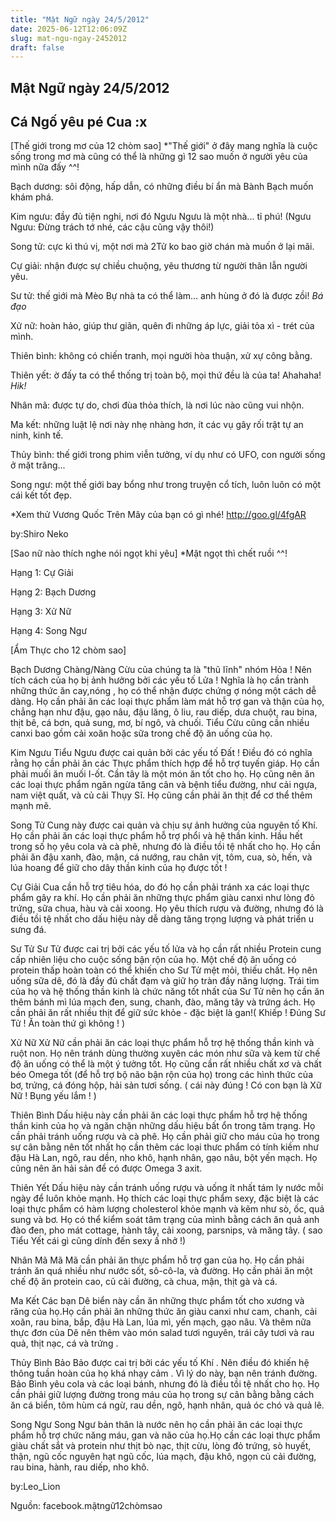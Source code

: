 ```yaml
---
title: "Mật Ngữ ngày 24/5/2012"
date: 2025-06-12T12:06:09Z
slug: mat-ngu-ngay-2452012
draft: false
---
```


## Mật Ngữ ngày 24/5/2012

## Cá Ngố yêu pé Cua :x

[Thế giới trong mơ của 12 chòm sao]
 *"Thế giới" ở đây mang nghĩa là cuộc sống trong mơ mà cũng có thể là những gì 12 sao muốn ở người yêu của mình nữa đấy ^^!
 

 
 Bạch dương: sôi động, hấp dẫn, có những điều bí ẩn mà Bành Bạch muốn khám phá.

 Kim ngưu: đầy đủ tiện nghi, nơi đó Ngưu Ngưu là một nhà... tỉ phú! (Ngưu Ngưu: Đừng trách tớ nhé, các cậu cũng vậy thôi!)

Song tử: cực kì thú vị, một nơi mà 2Tử ko bao giờ chán mà muốn ở lại mãi.

Cự giải: nhận được sự chiều chuộng, yêu thương từ người thân lẫn người yêu.

Sư tử: thế giới mà Mèo Bự nhà ta có thể làm... anh hùng ở đó là được zồi! *Bá đạo*

Xử nữ: hoàn hảo, giúp thư giãn, quên đi những áp lực, giải tỏa xì - trét của mình.

Thiên bình: không có chiến tranh, mọi người hòa thuận, xử xự công bằng.

Thiên yết: ờ đấy ta có thể thống trị toàn bộ, mọi thứ đều là của ta! Ahahaha! *Hik!*

Nhân mã: được tự do, chơi đùa thỏa thích, là nơi lúc nào cũng vui nhộn.

Ma kết: những luật lệ nơi này nhẹ nhàng hơn, ít các vụ gây rối trật tự an ninh, kinh tế.

Thủy bình: thế giới trong phim viễn tưởng, ví dụ như có UFO, con người sống ở mặt trăng...

Song ngư: một thế giới bay bổng như trong truyện cổ tích, luôn luôn có một cái kết tốt đẹp.

*Xem thử Vương Quốc Trên Mây của bạn có gì nhé! http://goo.gl/4fgAR

by:Shiro Neko
 
 
 
[Sao nữ nào thích nghe nói ngọt khi yêu]
 *Mật ngọt thì chết ruồi ^^!
 

 
 Hạng 1: Cự Giải

 Hạng 2: Bạch Dương
 
Hạng 3: Xử Nữ

Hạng 4: Song Ngư
 
 
 
[Ẩm Thực cho 12 chòm sao]
 

 
 Bạch Dương
 Chàng/Nàng Cừu của chúng ta là "thũ lĩnh" nhóm Hỏa ! Nên tích cách của họ bị ảnh hưởng bởi các yếu tố Lửa ! Nghĩa là họ cần trành những thức ăn cay,nóng , họ có thể nhận được chứng ợ nóng một cách dễ dàng. Họ cần phải ăn các loại thực phẩm làm mát hỗ trợ gan và thận của họ, chẳng hạn như đậu, gạo nâu, đậu lăng, ô liu, rau diếp, dưa chuột, rau bina, thịt bê, cá bơn, quả sung, mơ, bí ngô, và chuối. Tiểu Cừu cũng cần nhiều canxi bao gồm cải xoăn hoặc sữa trong chế độ ăn uống của họ.

Kim Ngưu
Tiểu Ngưu được cai quản bởi các yếu tố Đất ! Điều đó có nghĩa rằng họ cần phải ăn các Thực phẩm thích hợp để hỗ trợ tuyến giáp. Họ cần phải muối ăn muối I-ốt. Cần tây là một món ăn tốt cho họ. Họ cũng nên ăn các loại thực phẩm ngăn ngừa tăng cân và bệnh tiểu đường, như cải ngựa, nam việt quất, và củ cải Thụy Sĩ. Họ cũng cần phải ăn thịt để cơ thể thêm mạnh mẽ.

Song Tử
Cung này được cai quản và chịu sự ảnh hưởng của nguyên tố Khí. Họ cần phải ăn các loại thực phẩm hỗ trợ phổi và hệ thần kinh. Hầu hết trong số họ yêu cola và cà phê, nhưng đó là điều tồi tệ nhất cho họ. Họ cần phải ăn đậu xanh, đào, mận, cá nướng, rau chân vịt, tôm, cua, sò, hến, và lúa hoang để giữ cho dây thần kinh của họ được tốt !

Cự Giải
Cua cần hỗ trợ tiêu hóa, do đó họ cần phải tránh xa các loại thực phẩm gây ra khí. Họ cần phải ăn những thực phẩm giàu canxi như lòng đỏ trứng, sữa chua, hàu và cải xoong. Họ yêu thích rượu và đường, nhưng đó là điều tồi tệ nhất cho dấu hiệu này dễ dàng tăng trọng lượng và phát triển u sưng đá.

Sư Tử
Sư Tử được cai trị bởi các yếu tố lửa và họ cần rất nhiều Protein cung cấp nhiên liệu cho cuộc sống bận rộn của họ. Một chế độ ăn uống có protein thấp hoàn toàn có thể khiến cho Sư Tử mệt mỏi, thiếu chất. Họ nên uống sữa dê, đó là đầy đủ chất đạm và giữ họ tràn đầy năng lượng. Trái tim của họ và hệ thống thần kinh là chức năng tốt nhất của Sư Tử nên họ cần ăn thêm bánh mì lúa mạch đen, sung, chanh, đào, măng tây và trứng ách. Họ cần phải ăn rất nhiều thịt để giữ sức khỏe - đặc biệt là gan!( Khiếp ! Đúng Sư Tử ! Ăn toàn thứ gì không ! ) 

Xử Nữ
Xử Nữ cần phải ăn các loại thực phẩm hỗ trợ hệ thống thần kinh và ruột non. Họ nên tránh dùng thường xuyên các món như sữa và kem từ chế độ ăn uống có thể là một ý tưởng tốt. Họ cũng cần rất nhiều chất xơ và chất béo Omega tốt (để hỗ trợ bộ não bận rộn của họ) trong các hình thức của bơ, trứng, cá đóng hộp, hải sản tươi sống. ( cái này đúng ! Có con bạn là Xữ Nữ ! Bụng yếu lắm ! )

Thiên Bình
Dấu hiệu này cần phải ăn các loại thực phẩm hỗ trợ hệ thống thần kinh của họ và ngăn chặn những dấu hiệu bất ổn trong tâm trạng. Họ cần phải tránh uống rượu và cà phê. Họ cần phải giữ cho máu của họ trong sự cân bằng nên tốt nhất họ cần thêm các loại thưc phẩm có tính kiềm như đậu Hà Lan, ngô, rau dền, nho khô, hạnh nhân, gạo nâu, bột yến mạch. Họ cũng nên ăn hải sản để có được Omega 3 axit. 

Thiên Yết
Dấu hiệu này cần tránh uống rượu và uống ít nhất tám ly nước mỗi ngày để luôn khỏe mạnh. Họ thích các loại thực phẩm sexy, đặc biệt là các loại thực phẩm có hàm lượng cholesterol khỏe mạnh và kẽm như sò, ốc, quả sung và bơ. Họ có thể kiểm soát tâm trạng của mình bằng cách ăn quả anh đào đen, pho mát cottage, hành tây, cải xoong, parsnips, và măng tây.
( sao Tiểu Yết cái gì cũng dính đến sexy ấ nhở !)

Nhân Mã
Mã Mã cần phải ăn thực phẩm hỗ trợ gan của họ. Họ cần phải tránh ăn quá nhiều như nước sốt, sô-cô-la, và đường. Họ cần phải ăn một chế độ ăn protein cao, củ cải đường, cà chua, mận, thịt gà và cá.

Ma Kết
Các bạn Dê biển này cần ăn những thực phẩm tốt cho xương và răng của họ.Họ cần phải ăn những thức ăn giàu canxi như cam, chanh, cải xoăn, rau bina, bắp, đậu Hà Lan, lúa mì, yến mạch, gạo nâu. Và thêm nữa thực đơn của Dê nên thêm vào món salad tươi nguyên, trái cây tươi và rau quả, thịt nạc, cá và trứng .

Thủy Bình
Bảo Bảo được cai trị bởi các yếu tố Khí . Nên điều đó khiến hệ thông tuần hoàn của họ khá nhạy cảm . Vì lý do này, bạn nên tránh đường. Bảo Bình yêu cola và các loại bánh, nhưng đó là điều tồi tệ nhất cho họ. Họ cần phải giữ lượng đường trong máu của họ trong sự cân bằng bằng cách ăn cá biển, tôm hùm cá ngừ, rau dền, ngô, hạnh nhân, quả óc chó và quả lê.

Song Ngư
Song Ngư bản thân là nước nên họ cần phải ăn các loại thực phẩm hỗ trợ chức năng máu, gan và não của họ.Họ cần các loại thực phẩm giàu chất sắt và protein như thịt bò nạc, thịt cừu, lòng đỏ trứng, sò huyết, thận, ngũ cốc nguyên hạt ngũ cốc, lúa mạch, đậu khô, ngọn củ cải đường, rau bina, hành, rau diếp, nho khô.

by:Leo_Lion
 
Nguồn: facebook.mậtngữ12chòmsao